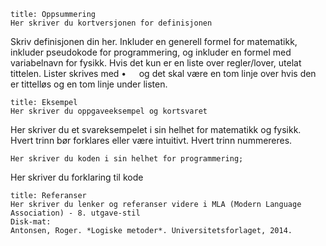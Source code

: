 
```ad-summary 
title: Oppsummering 
Her skriver du kortversjonen for definisjonen
```

Skriv definisjonen din her. Inkluder en generell formel for matematikk, inkluder pseudokode for programmering, og inkluder en formel med variabelnavn for fysikk. Hvis det kun er en liste over regler/lover, utelat tittelen. Lister skrives med $\bullet\quad$ og det skal være en tom linje over hvis den er tittelløs og en tom linje under listen. 


```ad-example 
title: Eksempel
Her skriver du oppgaveeksempel og kortsvaret
```

Her skriver du et svareksempelet i sin helhet for matematikk og fysikk. Hvert trinn bør forklares eller være intuitivt. Hvert trinn nummereres.


```language
Her skriver du koden i sin helhet for programmering;
```

Her skriver du forklaring til kode


```ad-abstract
title: Referanser
Her skriver du lenker og referanser videre i MLA (Modern Language Association) - 8. utgave-stil
Disk-mat:
Antonsen, Roger. *Logiske metoder*. Universitetsforlaget, 2014. 
```

